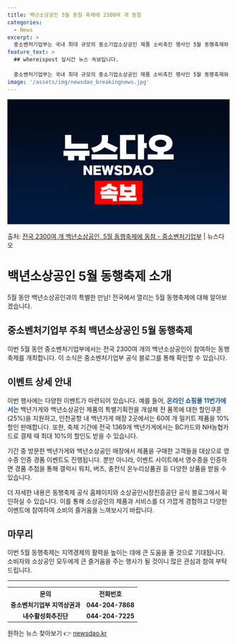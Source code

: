 ```yaml
---
title: 백년소상공인 5월 동참 축제에 2300여 개 동참
categories:
  - News
excerpt: >
  중소벤처기업부는 국내 최대 규모의 중소기업소상공인 제품 소비촉진 행사인 5월 동행축제와 연계해 전국 2325…
feature_text: >
  ## whereispost 실시간 뉴스 속보입니다.

  중소벤처기업부는 국내 최대 규모의 중소기업소상공인 제품 소비촉진 행사인 5월 동행축제와 연계해 전국 2325…
image: '/assets/img/newsdao_breakingnews.jpg'
---
```


![뉴스다오 속보](/assets/img/newsdao_breakingnews.jpg)

<p>출처: <a href="https://newsdao.kr/3739" rel="dofollow">전국 2300여 개 백년소상공인, 5월 동행축제에 동참 - 중소벤처기업부</a> | 뉴스다오</p>

<h1>백년소상공인 5월 동행축제 소개</h1>

<p data-ke-size="size16">5월 동안 백년소상공인과의 특별한 만남! 전국에서 열리는 5월 동행축제에 대해 알아보겠습니다.</p>

<h2 data-ke-size="size26">중소벤처기업부 주최 백년소상공인 5월 동행축제</h2>

<p data-ke-size="size16">이번 5월 동안 중소벤처기업부에서는 전국 2300여 개의 백년소상공인이 참여하는 동행축제를 개최합니다. 이 소식은 중소벤처기업부 공식 블로그를 통해 확인할 수 있습니다.</p>

<h2 data-ke-size="size26">이벤트 상세 안내</h2>

<p data-ke-size="size16">이번 행사에는 다양한 이벤트가 마련되어 있습니다. 예를 들어, <b><span style="color: #1a5490;">온라인 쇼핑몰 11번가에서는</span></b> 백년가게와 백년소상공인 제품의 특별기획전을 개설해 전 품목에 대한 할인쿠폰(25%)을 지원하고, 인천공항 내 백년가게 매장 2곳에서는 60여 개 밀키트 제품을 10% 할인 판매합니다. 또한, 축제 기간에 전국 1369개 백년가게에서는 BC카드와 NH농협카드로 결제 때 최대 10%의 할인도 받을 수 있습니다.</p>

<p data-ke-size="size16">기간 중 방문한 백년가게와 백년소상공인 매장에서 제품을 구매한 고객들을 대상으로 영수증 인증 경품 이벤트도 진행됩니다. 뿐만 아니라, 이벤트 사이트에서 영수증을 인증하면 경품 추첨을 통해 갤럭시 워치, 버즈, 충전식 온누리상품권 등 다양한 상품을 받을 수 있습니다.</p>

<p data-ke-size="size16">더 자세한 내용은 동행축제 공식 홈페이지와 소상공인시장진흥공단 공식 블로그에서 확인하실 수 있습니다. 이를 통해 소상공인의 제품과 서비스를 더 가깝게 경험하고 다양한 이벤트에 참여하여 소비의 즐거움을 느껴보시기 바랍니다.</p>

<h2 data-ke-size="size26">마무리</h2>

<p data-ke-size="size16">이번 5월 동행축제는 지역경제의 활력을 높이는 데에 큰 도움을 줄 것으로 기대됩니다. 소비자와 소상공인 모두에게 큰 즐거움을 주는 행사가 될 것이니 많은 관심과 참여 부탁드립니다.</p>

<hr>

<table>
  <tr>
    <th>문의</th>
    <th>전화번호</th>
  </tr>
  <tr>
    <td style="text-align: center; height: 17px;"><b>중소벤처기업부 지역상권과</b></td>
    <td style="text-align: center; height: 17px;"><b>044-204-7868</b></td>
  </tr>
  <tr>
    <td style="text-align: center; height: 17px;"><b>내수활성화추진단</b></td>
    <td style="text-align: center; height: 17px;"><b>044-204-7225</b></td>
  </tr>
</table>
 

원하는 뉴스 찾아보기 👉 <a href="https://newsdao.kr" rel="dofollow">newsdao.kr</a>


